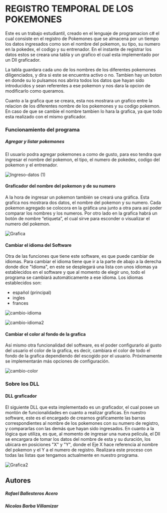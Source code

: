 # REGISTRO TEMPORAL DE LOS POKEMONES

Este es un trabajo estudiantil, creado en el lenguaje de programacion c# el cual consiste en el registro de Pokemones que se almacena por un tiempo los datos ingresados como son el nombre del pokemon, su tipo, su numero en la pokedex, el codigo y su entrenador. En el instante de registrar los datos estos se creara una tabla y un grafico el cual esta implementado por un Dll graficador.

La tabla guardara cada uno de los nombres de los diferentes pokemones diligenciados, y dira si este se encuentra activo o no. Tambien hay un boton en donde su lo pulsamos nos abrira todos los datos que hayan sido introducidos y sean referentes a ese pokemon y nos dara la opcion de modificarlo como queramos.

Cuanto a la grafica que se creara, esta nos mostrara un grafico entre la relacion de los diferentes nombre de los pokemones y su codigo pokemon. En caso de que se cambie el nombre tambien lo hara la grafica, ya que todo esta realizado con el mismo graficador.



### Funcionamiento del programa
##### Agregar y listar pokemones

El usuario podra agregar pokemones a como de gusto, para eso tendra que ingresar el nombre del pokemon, el tipo, el numero de pokedex, codigo del pokemon y el entrenador.
 
![Ingreso-datos (1)](https://user-images.githubusercontent.com/61460280/81875779-ae22ff80-9546-11ea-8ecd-3956fa7523ab.gif)

 
 #### Graficador del nombre del pokemon y de su numero
 
 A la hora de ingresar un pokemon también se creará una gráfica. Esta grafica nos mostrara dos datos, el nombre del pokemon y su numero. Cada pokemon agregado se colocora en la gráfica una junto a otra para así poder comparar los nombres y los numeros. Por otro lado en la grafica habrá un botón de nombre “etiqueta”, el cual sirve para esconder o visualizar el numero del pokemon.
 
![Grafica](https://user-images.githubusercontent.com/61460280/81875970-30abbf00-9547-11ea-85eb-656967d65995.gif)

 
#### Cambiar el idioma del Software 

Otra de las funciones que tiene este software, es que puede cambiar de idiomas. Para cambiar el idioma tiene que ir a la parte de abajo a la derecha donde dice "Idioma", en este se desplegará una lista con unos idiomas ya establecidos en el software y que al momento de elegir uno, todo el programa se cambiará automáticamente a ese idioma.
Los idiomas establecidos son:
* español (principal)
* ingles
* frances

![cambio-idioma](https://user-images.githubusercontent.com/61460280/81876189-ae6fca80-9547-11ea-812d-031a4ec0418c.gif)


![cambio-idioma2](https://user-images.githubusercontent.com/61460280/81876234-c9423f00-9547-11ea-8d85-e3663f37d89b.gif)


#### Cambiar el color al fondo de la grafica

Así mismo otra funcionalidad del software, es el poder configurarlo al gusto del usuario el color de la grafica, es decir, cambiara el color de todo el fondo de la grafica dependiendo del escogido por el usuario. Próximamente se implementarán más opciones de configuración.

![cambio-color](https://user-images.githubusercontent.com/61460280/81876396-2a6a1280-9548-11ea-9ae6-6d2c489c7100.gif)

### Sobre los DLL
#### DLL graficador

El siguiente DLL que esta implementado es un graficador, el cual posee un montón de funcionalidades en cuanto a realizar graficas. En nuestro software, este es el encargado de crearnos gráficamente las barras correspondientes al nombre de los pokemones con su numero de registro, y compararlas con las demás que hayan sido ingresados. En cuanto a la lógica que utiliza, es que, al momento de ingresar una nueva película, el Dll se encargara de tomar los datos del nombre de esta y su duración, los ubicara en posiciones "X" y "Y", donde el Eje X hace referencia al nombre del pokemon y el Y a el numero de registro. Realizara este proceso con todas las listas que tengamos actualmente en nuestro programa.

![Grafica2](https://user-images.githubusercontent.com/61460280/81877089-d6f8c400-9549-11ea-8507-7426458a2774.gif)


## Autores
##### Rafael Ballesteros Acero
##### Nicolas Barba Villamizar


